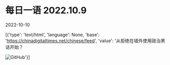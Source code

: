 # 每日一语 2022.10.9

2022-10-10

[{'type': 'text/html', 'language': None, 'base': 'https://chinadigitaltimes.net/chinese/feed', 'value': '从拒绝在墙外使用政治黑话开始？

![GitHub](https://chinadigitaltimes.net/chinese/files/2022/10/2022.10.9.2.jpg)'}]
